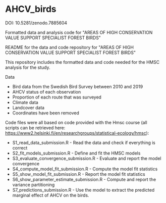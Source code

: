 # AHCV_birds

DOI: 10.5281/zenodo.7885604

Formatted data and analysis code for "AREAS OF HIGH CONSERVATION VALUE SUPPORT SPECIALIST FOREST BIRDS"


README for the data and code repository for "AREAS OF HIGH CONSERVATION VALUE SUPPORT SPECIALIST FOREST BIRDS"


This repository includes the formatted data and code needed for the HMSC analysis for the study.

Data
- Bird data from the Swedish Bird Survey between 2010 and 2019
- AHCV status of each observation
- Proportion of each route that was surveyed
- Climate data
- Landcover data
- Coordinates have been removed

Code files were all based on code provided with the Hmsc course (all scripts can be retrieved here: https://www2.helsinki.fi/en/researchgroups/statistical-ecology/hmsc):
- S1_read_data_submission.R - Read the data and check if everything is correct
- S2_fit_models_submission.R - Define and fit the HMSC models
- S3_evaluate_convergence_submission.R - Evaluate and report the model convergence
- S4_compute_model_fit_submission.R - Compute the model fit statistics
- S5_show_model_fit_submission.R - Report the model fit statistics
- S6_show_parameter_estimate_submission.R - Compute and report the variance partitioning
- S7_predictions_submission.R - Use the model to extract the predicted marginal effect of AHCV on the birds.
